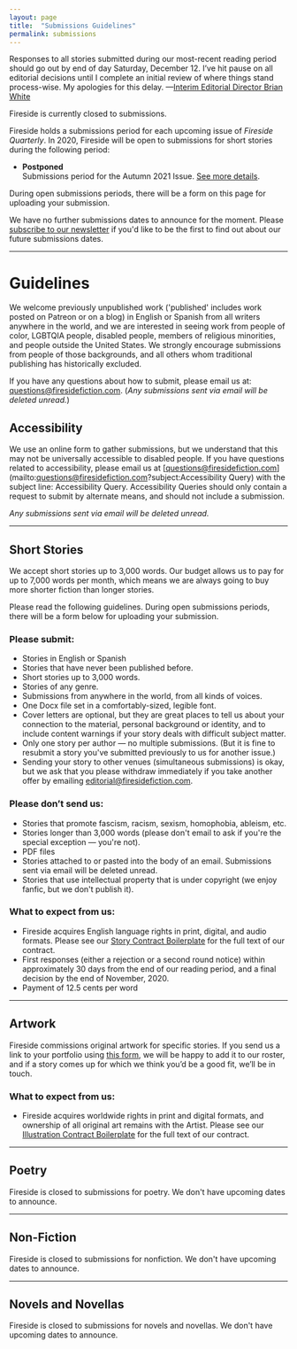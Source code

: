 ```yaml
---
layout: page
title:  "Submissions Guidelines"
permalink: submissions
---
```


Responses to all stories submitted during our most-recent reading period should go out by end of day Saturday, December 12. I’ve hit pause on all editorial decisions until I complete an initial review of where things stand process-wise. My apologies for this delay.
—[Interim Editorial Director Brian White](interim-editorial-director)

Fireside is currently closed <!--open--> to submissions. <!--for the Summer 2021 Issue, edited by Yanni Kuznia, from **August 24, 2020 at 6am EST to August 28, 2020 at 6pm EST**. Please read the following guidelines, then use the form below to submit your work.-->

Fireside holds a submissions period for each upcoming issue of _Fireside Quarterly_. In 2020, Fireside will be open to submissions for short stories during the following period:

- **Postponed**<br/>Submissions period for the Autumn 2021 Issue. [See more details](interim-editorial-director).

During open submissions periods, there will be a form on this page for uploading your submission.

We have no further submissions dates to announce for the moment. Please [subscribe to our newsletter](https://firesidefictioncompany.us7.list-manage.com/subscribe/post?u=0c60ee4cf297215c61d55e861&amp;id=afc8f5cf09) if you'd like to be the first to find out about our future submissions dates.

---

# Guidelines

We welcome previously unpublished work ('published' includes work posted on Patreon or on a blog) in English or Spanish from all writers anywhere in the world, and we are interested in seeing work from people of color, LGBTQIA people, disabled people, members of religious minorities, and people outside the United States. We strongly encourage submissions from people of those backgrounds, and all others whom traditional publishing has historically excluded.

If you have any questions about how to submit, please email us at: [questions@firesidefiction.com](mailto:questions@firesidefiction.com). (_Any submissions sent via email will be deleted unread._)

## Accessibility
We use an online form to gather submissions, but we understand that this may not be universally accessible to disabled people. If you have questions related to accessibility, please email us at [questions@firesidefiction.com](mailto:questions@firesidefiction.com?subject:Accessibility Query) with the subject line: Accessibility Query. Accessibility Queries should only contain a request to submit by alternate means, and should not include a submission.

_Any submissions sent via email will be deleted unread._

----

## Short Stories

We accept short stories up to 3,000 words. Our budget allows us to pay for up to 7,000 words per month, which means we are always going to buy more shorter fiction than longer stories.

Please read the following guidelines. During open submissions periods, there will be a form below for uploading your submission.

### Please submit:
- Stories in English or Spanish
- Stories that have never been published before.
- Short stories up to 3,000 words.
- Stories of any genre.
- Submissions from anywhere in the world, from all kinds of voices.
- One Docx file set in a comfortably-sized, legible font.
- Cover letters are optional, but they are great places to tell us about your connection to the material, personal background or identity, and to include content warnings if your story deals with difficult subject matter.
- Only one story per author — no multiple submissions. (But it is fine to resubmit a story you've submitted previously to us for another issue.)
- Sending your story to other venues (simultaneous submissions) is okay, but we ask that you please withdraw immediately if you take another offer by emailing [editorial@firesidefiction.com](mailto:editorial@firesidefiction.com).

<!--### Ryan Boyd, our editor for the Spring 2021 issue, is particularly looking for work that engages with:
- Transformational narratives with a focus on the body
- Repurposing technology to do things it wasn’t meant to do
- Trauma and the ways in which it reshapes the ability to connect with others
- Cyberpunk and cyberpunk-adjacent ‘fifteen minutes into the future’ dystopias.-->

### Please don’t send us:
- Stories that promote fascism, racism, sexism, homophobia, ableism, etc.
- Stories longer than 3,000 words (please don't email to ask if you're the special exception — you're not).
- PDF files
- Stories attached to or pasted into the body of an email. Submissions sent via email will be deleted unread.
- Stories that use intellectual property that is under copyright (we enjoy fanfic, but we don't publish it).

### What to expect from us:
- Fireside acquires English language rights in print, digital, and audio formats. Please see our [Story Contract Boilerplate](https://firesidefiction.com/legal/story-contract-boilerplate) for the full text of our contract.
- First responses (either a rejection or a second round notice) within approximately 30 days from the end of our reading period, and a final decision by the end of November, 2020.
- Payment of 12.5 cents per word

<!--
<script src="https://static.airtable.com/js/embed/embed_snippet_v1.js"></script><iframe class="airtable-embed airtable-dynamic-height" src="https://airtable.com/embed/shrhflwnbmpf5cS2u?backgroundColor=orange" frameborder="0" onmousewheel="" width="100%" height="2234" style="background: transparent; border: 1px solid #ccc;"></iframe>
-->
----

## Artwork
Fireside commissions original artwork for specific stories. If you send us a link to your portfolio using [this form](https://airtable.com/shrHIocwQiPakQgkT), we will be happy to add it to our roster, and if a story comes up for which we think you’d be a good fit, we’ll be in touch.

### What to expect from us:
- Fireside acquires worldwide rights in print and digital formats, and ownership of all original art remains with the Artist. Please see our [Illustration Contract Boilerplate](https://firesidefiction.com/legal/illustration-contract-boilerplate) for the full text of our contract.

----

## Poetry

Fireside is closed to submissions for poetry. We don't have upcoming dates to announce.

----

## Non-Fiction

Fireside is closed to submissions for nonfiction. We don't have upcoming dates to announce.

----

## Novels and Novellas

Fireside is closed to submissions for novels and novellas. We don't have upcoming dates to announce.
